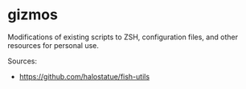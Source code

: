 # gizmos

Modifications of existing scripts to ZSH, configuration files, and other resources for personal use.

Sources:

- https://github.com/halostatue/fish-utils

